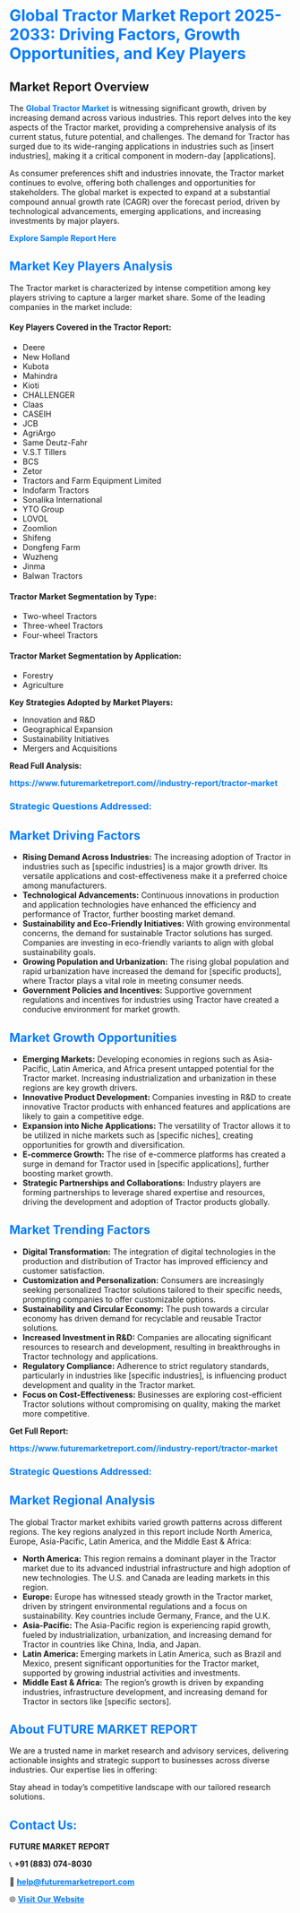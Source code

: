 <h1 style="color: #007BFF;">Global Tractor Market Report 2025-2033: Driving Factors, Growth Opportunities, and Key Players</h1>

<section id="overview">
<h2>Market Report Overview</h2>
<p>The <a href="https://www.futuremarketreport.com//industry-report/tractor-market" style="color: #007BFF; text-decoration: none;"><strong>Global Tractor Market</strong></a> is witnessing significant growth, driven by increasing demand across various industries. This report delves into the key aspects of the Tractor market, providing a comprehensive analysis of its current status, future potential, and challenges. The demand for Tractor has surged due to its wide-ranging applications in industries such as [insert industries], making it a critical component in modern-day [applications].</p>
<p>As consumer preferences shift and industries innovate, the Tractor market continues to evolve, offering both challenges and opportunities for stakeholders. The global market is expected to expand at a substantial compound annual growth rate (CAGR) over the forecast period, driven by technological advancements, emerging applications, and increasing investments by major players.</p>
</section>

<section id="overview">
<p><a href="https://www.futuremarketreport.com//request-sample/reportId=88722" style="color: #007BFF; text-decoration: none;"><strong>Explore Sample Report Here</strong></a></p>
</section>

<section id="key-players">
<h2 style="color: #007BFF;">Market Key Players Analysis</h2>
<p>The Tractor market is characterized by intense competition among key players striving to capture a larger market share. Some of the leading companies in the market include:</p>
<h4>Key Players Covered in the Tractor Report:</h4>
<ul><li>Deere</li><li>New Holland</li><li>Kubota</li><li>Mahindra</li><li>Kioti</li><li>CHALLENGER</li><li>Claas</li><li>CASEIH</li><li>JCB</li><li>AgriArgo</li><li>Same Deutz-Fahr</li><li>V.S.T Tillers</li><li>BCS</li><li>Zetor</li><li>Tractors and Farm Equipment Limited</li><li>Indofarm Tractors</li><li>Sonalika International</li><li>YTO Group</li><li>LOVOL</li><li>Zoomlion</li><li>Shifeng</li><li>Dongfeng Farm</li><li>Wuzheng</li><li>Jinma</li><li>Balwan Tractors</li></ul>
<h4>Tractor Market Segmentation by Type:</h4>
<ul><li>Two-wheel Tractors</li><li>Three-wheel Tractors</li><li>Four-wheel Tractors</li></ul>

<h4>Tractor Market Segmentation by Application:</h4>
<ul><li>Forestry</li><li>Agriculture</li></ul>
<p><strong>Key Strategies Adopted by Market Players:</strong></p>
<ul>
<li>Innovation and R&D</li>
<li>Geographical Expansion</li>
<li>Sustainability Initiatives</li>
<li>Mergers and Acquisitions</li>
</ul>
</section>

<section>
<p><strong>Read Full Analysis: </strong></p><a href="https://www.futuremarketreport.com//industry-report/tractor-market" style="color: #007BFF; text-decoration: none;"><strong>https://www.futuremarketreport.com//industry-report/tractor-market</strong></a>
<h3 style="color: #007BFF;">Strategic Questions Addressed:</h3>
</section>

<section id="driving-factors">
<h2 style="color: #007BFF;">Market Driving Factors</h2>
<ul>
<li><strong>Rising Demand Across Industries:</strong> The increasing adoption of Tractor in industries such as [specific industries] is a major growth driver. Its versatile applications and cost-effectiveness make it a preferred choice among manufacturers.</li>
<li><strong>Technological Advancements:</strong> Continuous innovations in production and application technologies have enhanced the efficiency and performance of Tractor, further boosting market demand.</li>
<li><strong>Sustainability and Eco-Friendly Initiatives:</strong> With growing environmental concerns, the demand for sustainable Tractor solutions has surged. Companies are investing in eco-friendly variants to align with global sustainability goals.</li>
<li><strong>Growing Population and Urbanization:</strong> The rising global population and rapid urbanization have increased the demand for [specific products], where Tractor plays a vital role in meeting consumer needs.</li>
<li><strong>Government Policies and Incentives:</strong> Supportive government regulations and incentives for industries using Tractor have created a conducive environment for market growth.</li>
</ul>
</section>

<section id="growth-opportunities">
<h2 style="color: #007BFF;">Market Growth Opportunities</h2>
<ul>
<li><strong>Emerging Markets:</strong> Developing economies in regions such as Asia-Pacific, Latin America, and Africa present untapped potential for the Tractor market. Increasing industrialization and urbanization in these regions are key growth drivers.</li>
<li><strong>Innovative Product Development:</strong> Companies investing in R&D to create innovative Tractor products with enhanced features and applications are likely to gain a competitive edge.</li>
<li><strong>Expansion into Niche Applications:</strong> The versatility of Tractor allows it to be utilized in niche markets such as [specific niches], creating opportunities for growth and diversification.</li>
<li><strong>E-commerce Growth:</strong> The rise of e-commerce platforms has created a surge in demand for Tractor used in [specific applications], further boosting market growth.</li>
<li><strong>Strategic Partnerships and Collaborations:</strong> Industry players are forming partnerships to leverage shared expertise and resources, driving the development and adoption of Tractor products globally.</li>
</ul>
</section>

<section id="trending-factors">
<h2 style="color: #007BFF;">Market Trending Factors</h2>
<ul>
<li><strong>Digital Transformation:</strong> The integration of digital technologies in the production and distribution of Tractor has improved efficiency and customer satisfaction.</li>
<li><strong>Customization and Personalization:</strong> Consumers are increasingly seeking personalized Tractor solutions tailored to their specific needs, prompting companies to offer customizable options.</li>
<li><strong>Sustainability and Circular Economy:</strong> The push towards a circular economy has driven demand for recyclable and reusable Tractor solutions.</li>
<li><strong>Increased Investment in R&D:</strong> Companies are allocating significant resources to research and development, resulting in breakthroughs in Tractor technology and applications.</li>
<li><strong>Regulatory Compliance:</strong> Adherence to strict regulatory standards, particularly in industries like [specific industries], is influencing product development and quality in the Tractor market.</li>
<li><strong>Focus on Cost-Effectiveness:</strong> Businesses are exploring cost-efficient Tractor solutions without compromising on quality, making the market more competitive.</li>
</ul>
</section>

<section>
<p><strong>Get Full Report: </strong></p><a href="https://www.futuremarketreport.com//industry-report/tractor-market" style="color: #007BFF; text-decoration: none;"><strong>https://www.futuremarketreport.com//industry-report/tractor-market</strong></a>
<h3 style="color: #007BFF;">Strategic Questions Addressed:</h3>
</section>


<section id="regional-analysis">
<h2 style="color: #007BFF;">Market Regional Analysis</h2>
<p>The global Tractor market exhibits varied growth patterns across different regions. The key regions analyzed in this report include North America, Europe, Asia-Pacific, Latin America, and the Middle East & Africa:</p>
<ul>
<li><strong>North America:</strong> This region remains a dominant player in the Tractor market due to its advanced industrial infrastructure and high adoption of new technologies. The U.S. and Canada are leading markets in this region.</li>
<li><strong>Europe:</strong> Europe has witnessed steady growth in the Tractor market, driven by stringent environmental regulations and a focus on sustainability. Key countries include Germany, France, and the U.K.</li>
<li><strong>Asia-Pacific:</strong> The Asia-Pacific region is experiencing rapid growth, fueled by industrialization, urbanization, and increasing demand for Tractor in countries like China, India, and Japan.</li>
<li><strong>Latin America:</strong> Emerging markets in Latin America, such as Brazil and Mexico, present significant opportunities for the Tractor market, supported by growing industrial activities and investments.</li>
<li><strong>Middle East & Africa:</strong> The region’s growth is driven by expanding industries, infrastructure development, and increasing demand for Tractor in sectors like [specific sectors].</li>
</ul>
</section>

<footer>
<h2 style="color: #007BFF;">About FUTURE MARKET REPORT</h2>
<p>We are a trusted name in market research and advisory services, delivering actionable insights and strategic support to businesses across diverse industries. Our expertise lies in offering:</p>

<p>Stay ahead in today’s competitive landscape with our tailored research solutions.</p>

<h2 style="color: #007BFF;">Contact Us:</h2>
<p><strong>FUTURE MARKET REPORT</strong></p>
<p>📞 <strong>+91 (883) 074-8030</strong></p>
<p>📧 <strong><a href="mailto:help@futuremarketreport.com" style="color: #007BFF;">help@futuremarketreport.com</a></strong></p>
<p>🌐 <strong><a href="https://www.futuremarketreport.com/" style="color: #007BFF;">Visit Our Website</a></strong></p>
</footer>